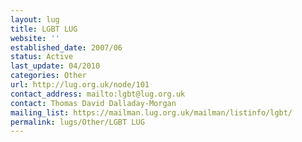 ```yaml
---
layout: lug
title: LGBT LUG
website: ''
established_date: 2007/06
status: Active
last_update: 04/2010
categories: Other
url: http://lug.org.uk/node/101
contact_address: mailto:lgbt@lug.org.uk
contact: Thomas David Dalladay-Morgan
mailing_list: https://mailman.lug.org.uk/mailman/listinfo/lgbt/
permalink: lugs/Other/LGBT LUG
---
```

